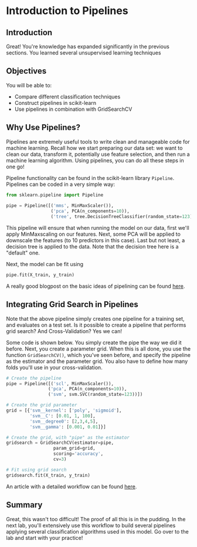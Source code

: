 
# Introduction to Pipelines

## Introduction

Great! You're knowledge has expanded significantly in the previous sections. You learned several unsupervised learning techniques 

## Objectives

You will be able to:
- Compare different classification techniques
- Construct pipelines in scikit-learn
- Use pipelines in combination with GridSearchCV

## Why Use Pipelines?

Pipelines are extremely useful tools to write clean and manageable code for machine learning. Recall how we start preparing our data set: we want to clean our data, transform it, potentially use feature selection, and then run a machine learning algorithm. Using pipelines, you can do all these steps in one go!

Pipeline functionality can be found in the scikit-learn library `Pipeline`. Pipelines can be coded in a very simple way:

```python
from sklearn.pipeline import Pipeline
   
pipe = Pipeline([('mms', MinMaxScaler()),
                 ('pca', PCA(n_components=10)),
                 ('tree', tree.DecisionTreeClassifier(random_state=123))])
```

This pipeline will ensure that when running the model on our data, first we'll apply MinMaxscaling on our features. Next, some PCA will be applied to downscale the features (to 10 predictors in this case). Last but not least, a decision tree is applied to the data. Note that the decision tree here is a "default" one.

Next, the model can be fit using

```python
pipe.fit(X_train, y_train)

```

A really good blogpost on the basic ideas of pipelining can be found [here](https://www.kdnuggets.com/2017/12/managing-machine-learning-workflows-scikit-learn-pipelines-part-1.html).


## Integrating Grid Search in Pipelines

Note that the above pipeline simply creates one pipeline for a training set, and evaluates on a test set. Is it possible to create a pipeline that performs grid search? And Cross-Validation? Yes we can!

Some code is shown below. You simply create the pipe the way we did it before. Next, you create a parameter grid. When this is all done, you use the function `GridSearchCV()`, which you've seen before, and specify the pipeline as the estimator and the parameter grid. You also have to define how many folds you'll use in your cross-validation. 

```python
# Create the pipeline
pipe = Pipeline([('scl', MinMaxScaler()),
                ('pca', PCA(n_components=10)),
                ('svm', svm.SVC(random_state=123))])

# Create the grid parameter
grid = [{'svm__kernel': ['poly', 'sigmoid'],
         'svm__C': [0.01, 1, 100],
         'svm__degree0': [2,3,4,5],
         'svm__gamma': [0.001, 0.01]}]

# Create the grid, with "pipe" as the estimator
gridsearch = GridSearchCV(estimator=pipe,
                  param_grid=grid,
                  scoring='accuracy',
                  cv=3)

# Fit using grid search
gridsearch.fit(X_train, y_train)
```

An article with a detailed workflow can be found [here](https://www.kdnuggets.com/2018/01/managing-machine-learning-workflows-scikit-learn-pipelines-part-2.html).

## Summary

Great, this wasn't too difficult! The proof of all this is in the pudding. In the next lab, you'll extensively use this workflow to build several pipelines applying several classification algorithms used in this model. Go over to the lab and start with your practice!

